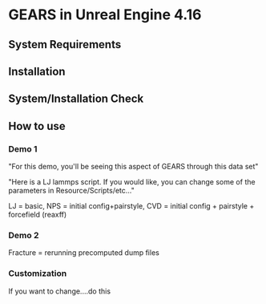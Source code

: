 # GEARS in Unreal Engine 4.16

## System Requirements
## Installation
## System/Installation Check
## How to use
### Demo 1 
"For this demo, you'll be seeing this aspect of GEARS through this data set"

"Here is a LJ lammps script. If you would like, you can change some of the parameters in Resource/Scripts/etc..."

LJ = basic, NPS = initial config+pairstyle, CVD = initial config + pairstyle + forcefield (reaxff)
### Demo 2
Fracture = rerunning precomputed dump files
### Customization
If you want to change....do this